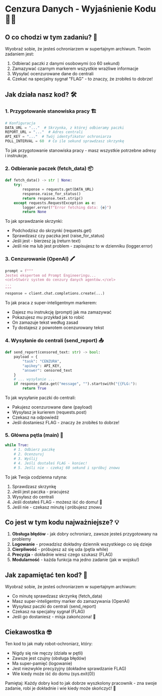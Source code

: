 # Cenzura Danych - Wyjaśnienie Kodu 🕵️‍♂️

## O co chodzi w tym zadaniu? 🎯

Wyobraź sobie, że jesteś ochroniarzem w supertajnym archiwum. Twoim zadaniem jest:
1. Odbierać paczki z danymi osobowymi (co 60 sekund)
2. Zamazywać czarnym markerem wszystkie wrażliwe informacje
3. Wysyłać ocenzurowane dane do centrali
4. Czekać na specjalny sygnał "FLAG" - to znaczy, że zrobiłeś to dobrze!

## Jak działa nasz kod? 🛠️

### 1. Przygotowanie stanowiska pracy 🏗️

```python
# Konfiguracja
DATA_URL = "..."  # Skrzynka, z której odbieramy paczki
REPORT_URL = "..."  # Adres centrali
API_KEY = "..."  # Twój identyfikator ochroniarza
POLL_INTERVAL = 60  # Co ile sekund sprawdzasz skrzynkę
```

To jak przygotowanie stanowiska pracy - masz wszystkie potrzebne adresy i instrukcje.

### 2. Odbieranie paczek (fetch_data) 📦

```python
def fetch_data() -> str | None:
    try:
        response = requests.get(DATA_URL)
        response.raise_for_status()
        return response.text.strip()
    except requests.RequestException as e:
        logger.error(f"Error fetching data: {e}")
        return None
```

To jak sprawdzanie skrzynki:
- Podchodzisz do skrzynki (requests.get)
- Sprawdzasz czy paczka jest (raise_for_status)
- Jeśli jest - bierzesz ją (return text)
- Jeśli nie ma lub jest problem - zapisujesz to w dzienniku (logger.error)

### 3. Cenzurowanie (OpenAI) 🖍️

```python
prompt = f"""
Jesteś ekspertem od Prompt Engineeringu...
<cel>Stwórz system do cenzury danych agentów.</cel>
...
"""
response = client.chat.completions.create(...)
```

To jak praca z super-inteligentnym markerem:
- Dajesz mu instrukcję (prompt) jak ma zamazywać
- Pokazujesz mu przykład jak to robić
- On zamazuje tekst według zasad
- Ty dostajesz z powrotem ocenzurowany tekst

### 4. Wysyłanie do centrali (send_report) 📤

```python
def send_report(censored_text: str) -> bool:
    payload = {
        "task": "CENZURA",
        "apikey": API_KEY,
        "answer": censored_text
    }
    # ... wysyłanie ...
    if response_data.get("message", "").startswith("{{FLG:"):
        return True
```

To jak wysyłanie paczki do centrali:
- Pakujesz ocenzurowane dane (payload)
- Wysyłasz je kurierem (requests.post)
- Czekasz na odpowiedź
- Jeśli dostaniesz FLAG - znaczy że zrobiłeś to dobrze!

### 5. Główna pętla (main) 🔄

```python
while True:
    # 1. Odbierz paczkę
    # 2. Ocenzuruj
    # 3. Wyślij
    # 4. Jeśli dostałeś FLAG - koniec!
    # 5. Jeśli nie - czekaj 60 sekund i spróbuj znowu
```

To jak Twoja codzienna rutyna:
1. Sprawdzasz skrzynkę
2. Jeśli jest paczka - pracujesz
3. Wysyłasz do centrali
4. Jeśli dostałeś FLAG - możesz iść do domu! 🎉
5. Jeśli nie - czekasz minutę i próbujesz znowu

## Co jest w tym kodu najważniejsze? 💡

1. **Obsługa błędów** - jak dobry ochroniarz, zawsze jesteś przygotowany na problemy
2. **Logowanie** - prowadzisz dokładny dziennik wszystkiego co się dzieje
3. **Cierpliwość** - próbujesz aż się uda (pętla while)
4. **Precyzja** - dokładnie wiesz czego szukasz (FLAG)
5. **Modularność** - każda funkcja ma jedno zadanie (jak w wojsku!)

## Jak zapamiętać ten kod? 🧠

Wyobraź sobie, że jesteś ochroniarzem w supertajnym archiwum:
- Co minutę sprawdzasz skrzynkę (fetch_data)
- Masz super-inteligentny marker do zamazywania (OpenAI)
- Wysyłasz paczki do centrali (send_report)
- Czekasz na specjalny sygnał (FLAG)
- Jeśli go dostaniesz - misja zakończona! 🎯

## Ciekawostka 🤓

Ten kod to jak mały robot-ochroniarz, który:
- Nigdy się nie męczy (działa w pętli)
- Zawsze jest czujny (obsługa błędów)
- Ma super-pamięć (logowanie)
- Jest niezwykle precyzyjny (dokładne sprawdzanie FLAG)
- Wie kiedy może iść do domu (sys.exit(0))

Pamiętaj: Każdy dobry kod to jak dobrze wyszkolony pracownik - zna swoje zadanie, robi je dokładnie i wie kiedy może skończyć! 🚀 